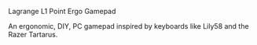 Lagrange L1 Point Ergo Gamepad 

An ergonomic, DIY, PC gamepad inspired by keyboards like Lily58 and the Razer Tartarus.

